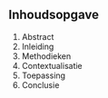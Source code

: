 ## Inhoudsopgave

1. Abstract
2. Inleiding
3. Methodieken
4. Contextualisatie
5. Toepassing
6. Conclusie
